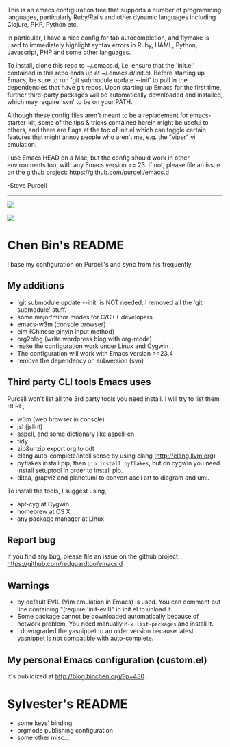 This is an emacs configuration tree that supports a number of
programming languages, particularly Ruby/Rails and other dynamic
languages including Clojure, PHP, Python etc.

In particular, I have a nice config for tab autocompletion, and
flymake is used to immediately highlight syntax errors in Ruby, HAML,
Python, Javascript, PHP and some other languages.

To install, clone this repo to ~/.emacs.d, i.e. ensure that the
'init.el' contained in this repo ends up at ~/.emacs.d/init.el.
Before starting up Emacs, be sure to run 'git submodule update --init'
to pull in the dependencies that have git repos. Upon starting up Emacs
for the first time, further third-party packages will be automatically
downloaded and installed, which may require 'svn' to be on your PATH.

Although these config files aren't meant to be a replacement for
emacs-starter-kit, some of the tips & tricks contained herein might be
useful to others, and there are flags at the top of init.el which can
toggle certain features that might annoy people who aren't me,
e.g. the "viper" vi emulation.

I use Emacs HEAD on a Mac, but the config should work in other
environments too, with any Emacs version >= 23. If not, please file an
issue on the github project: https://github.com/purcell/emacs.d

-Steve Purcell

<hr>

[![](http://api.coderwall.com/purcell/endorsecount.png)](http://coderwall.com/purcell)

[![](http://www.linkedin.com/img/webpromo/btn_liprofile_blue_80x15.png)](http://uk.linkedin.com/in/stevepurcell)

# Chen Bin's README

I base my configuration on Purcell's and sync from his frequently.

## My additions

* 'git submodule update --init' is NOT needed. I removed all the 'git submodule' stuff.
* some major/minor modes for C/C++ developers
* emacs-w3m (console browser)
* eim (Chinese pinyin input method)
* org2blog (write wordpress blog with org-mode)
* make the configuration work under Linux and Cygwin
* The configuration will work with Emacs version >=23.4
* remove the dependency on subversion (svn)

## Third party CLI tools Emacs uses

Purcell won't list all the 3rd party tools you need install. I will
try to list them HERE,

* w3m (web browser in console)
* jsl (jslint)
* aspell, and some dictionary like aspell-en
* tidy
* zip&unzip
  export org to odt
* clang
  auto-complete/intellisense by using clang (http://clang.llvm.org)
* pyflakes
  install pip, then `pip install pyflakes`, but on cygwin you need install
  setuptool in order to install pip.
* ditaa, grapviz and planetuml to convert ascii art to diagram and uml.

To install the tools, I suggest using,
* apt-cyg at Cygwin
* homebrew at OS X
* any package manager at Linux

## Report bug
If you find any bug, please file an issue on the github project:
https://github.com/redguardtoo/emacs.d

## Warnings
* by default EVIL (Vim emulation in Emacs) is used. You can comment out
 line containing "(require 'init-evil)" in init.el to unload it.
* Some package cannot be downloaded automatically because of network problem.
You need manually `M-x list-packages` and install it.
* I downgraded the yasnippet to an older version because latest yasnippet is
not compatible with auto-complete.

## My personal Emacs configuration (custom.el)
It's publicized at http://blog.binchen.org/?p=430 .

# Sylvester's README

* some keys' binding
* orgmode publishing configuration
* some other misc...
